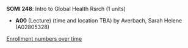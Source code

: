 **SOMI 248**: Intro to Global Health Rsrch (1 units)

- **A00** (Lecture) (time and location TBA) by Averbach, Sarah Helene (A02805328)

[Enrollment numbers over time](./SOMI248.tsv)
